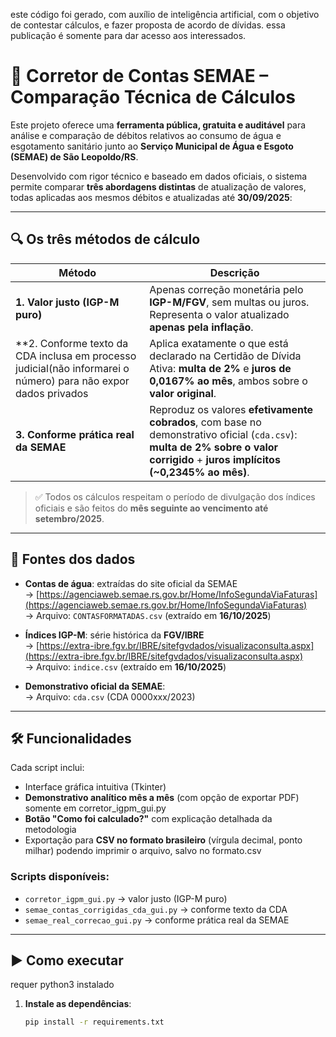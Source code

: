 este código foi gerado, com auxílio de inteligência artificial, com o objetivo de contestar cálculos, e fazer proposta de acordo de dívidas. essa publicação é somente para dar acesso aos interessados.

# 🧮 Corretor de Contas SEMAE – Comparação Técnica de Cálculos

Este projeto oferece uma **ferramenta pública, gratuita e auditável** para análise e comparação de débitos relativos ao consumo de água e esgotamento sanitário junto ao **Serviço Municipal de Água e Esgoto (SEMAE) de São Leopoldo/RS**.

Desenvolvido com rigor técnico e baseado em dados oficiais, o sistema permite comparar **três abordagens distintas** de atualização de valores, todas aplicadas aos mesmos débitos e atualizadas até **30/09/2025**:

---

## 🔍 Os três métodos de cálculo

| Método | Descrição |
|-------|----------|
| **1. Valor justo (IGP-M puro)** | Apenas correção monetária pelo **IGP-M/FGV**, sem multas ou juros. Representa o valor atualizado **apenas pela inflação**. |
| **2. Conforme texto da CDA inclusa em processo judicial(não informarei o número) para não expor dados privados | Aplica exatamente o que está declarado na Certidão de Dívida Ativa: **multa de 2%** e **juros de 0,0167% ao mês**, ambos sobre o **valor original**. |
| **3. Conforme prática real da SEMAE** | Reproduz os valores **efetivamente cobrados**, com base no demonstrativo oficial (`cda.csv`): **multa de 2% sobre o valor corrigido** + **juros implícitos (~0,2345% ao mês)**. |

> ✅ Todos os cálculos respeitam o período de divulgação dos índices oficiais e são feitos do **mês seguinte ao vencimento até setembro/2025**.

---

## 📁 Fontes dos dados

- **Contas de água**: extraídas do site oficial da SEMAE  
  → [https://agenciaweb.semae.rs.gov.br/Home/InfoSegundaViaFaturas](https://agenciaweb.semae.rs.gov.br/Home/InfoSegundaViaFaturas)  
  → Arquivo: `CONTASFORMATADAS.csv` (extraído em **16/10/2025**)

- **Índices IGP-M**: série histórica da **FGV/IBRE**  
  → [https://extra-ibre.fgv.br/IBRE/sitefgvdados/visualizaconsulta.aspx](https://extra-ibre.fgv.br/IBRE/sitefgvdados/visualizaconsulta.aspx)  
  → Arquivo: `indice.csv` (extraído em **16/10/2025**)

- **Demonstrativo oficial da SEMAE**:  
  → Arquivo: `cda.csv` (CDA 0000xxx/2023)

---

## 🛠️ Funcionalidades

Cada script inclui:
- Interface gráfica intuitiva (Tkinter)
- **Demonstrativo analítico mês a mês** (com opção de exportar PDF) somente em corretor_igpm_gui.py
- **Botão "Como foi calculado?"** com explicação detalhada da metodologia
- Exportação para **CSV no formato brasileiro** (vírgula decimal, ponto milhar) podendo imprimir o arquivo, salvo no formato.csv

### Scripts disponíveis:
- `corretor_igpm_gui.py` → valor justo (IGP-M puro)
- `semae_contas_corrigidas_cda_gui.py` → conforme texto da CDA
- `semae_real_correcao_gui.py` → conforme prática real da SEMAE

---

## ▶️ Como executar

requer python3 instalado
1. **Instale as dependências**:
   ```bash
   pip install -r requirements.txt
